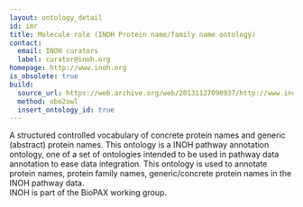 ```yaml
---
layout: ontology_detail
id: imr
title: Molecule role (INOH Protein name/family name ontology)
contact:
  email: INOH curators
  label: curator@inoh.org
homepage: http://www.inoh.org
is_obsolete: true
build:
  source_url: https://web.archive.org/web/20131127090937/http://www.inoh.org/ontologies/MoleculeRoleOntology.obo
  method: obo2owl
  insert_ontology_id: true
---
```


A structured controlled vocabulary of concrete protein names and generic (abstract) protein names. This ontology is a INOH pathway annotation ontology, one of a set of ontologies intended to be used in pathway data annotation to ease data integration. This ontology is used to annotate protein names, protein family names, generic/concrete protein names in the INOH pathway data.<br>INOH is part of the BioPAX working group.
